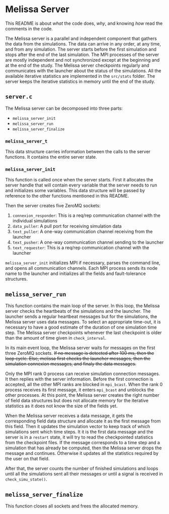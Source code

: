 # Melissa Server

This README is about _what_ the code does, _why_, and knowing _how_ read the comments in the code.

The Melissa server is a parallel and independent component that gathers the data from the simulations. The data can arrive in any order, at any time, and from any simulation. The server starts before the first simulation and stops after the end of the last simulation. The MPI processes of the server are mostly independent and not synchronized except at the beginning and at the end of the study. The Melissa server checkpoints regularly and communicates with the launcher about the status of the simulations. All the available iterative statistics are implemented in the `src/stats` folder. The server keeps the iterative statistics in memory until the end of the study.

## `server.c`

The Melissa server can be decomposed into three parts:
* `melissa_server_init`
* `melissa_server_run`
* `melissa_server_finalize`

### `melissa_server_t`

This data structure carries information between the calls to the server functions. It contains the entire server state.


### `melissa_server_init`

This function is called once when the server starts. First it allocates the server handle that will contain every variable that the server needs to run and initializes some variables. This data structure will be passed by reference to the other functions mentioned in this README.

Then the server creates five ZeroMQ sockets:
1. `connexion_responder`: This is a req/rep communication channel with the individual simulations
2. `data_puller`: A pull port for receiving simulation data
3. `text_puller`: A one-way communication channel receiving from the launcher
4. `text_pusher`: A one-way communication channel sending to the launcher
5. `text_requester`: This is a req/rep communication channel with the launcher

`melissa_server_init` initializes MPI if necessary, parses the command line, and opens all communication channels. Each MPI process sends its node name to the launcher and initializes all the fields and fault-tolerance structures.


## `melissa_server_run`

This function contains the main loop of the server. In this loop, the Melissa server checks the heartbeats of the simulations and the launcher. The launcher sends a regular heartbeat messages but for the simulations, the Melissa server uses data messages. To select an appropriate time-out, it is necessary to have a good estimate of the duration of one simulation time step. The Melissa server checkpoints whenever the last checkpoint is older than the amount of time given in `check_interval`.

In its main event loop, the Melissa server waits for messages on the first three ZeroMQ sockets. ~~If no message is detected after 100 ms, then the loop cycle. Else, melissa first checks the launcher messages, then the simulation connexion messages, and finaly the data messages.~~

Only the MPI rank 0 process can receive simulation connection messages. It then replies with the server information. Before the first connection is accepted, all the other MPI ranks are blocked in `mpi_bcast`. When the rank 0 process receives its first message, it enters `mpi_bcast` and unblocks the other processes. At this point, the Melissa server creates the right number of field data structures but does not allocate memory for the iterative statistics as it does not know the size of the fields yet.

When the Melissa server receives a data message, it gets the corresponding field data structure and allocate it as the first message from this field. Then it updates the simulation vector to keep track of which simulations sent which time steps. It it is the first data message and the server is in a `restart` state, it will try to read the checkpointed statistics from the checkpoint files. If the message corresponds to a time step and a simulation that has already be computed, then the Melissa server drops the message and continues. Otherwise it updates all the statistics required by the user on that field.

After that, the server counts the number of finished simulations and loops until all the simulations sent all their messages or until a signal is received in `check_simu_state()`.


## `melissa_server_finalize`

This function closes all sockets and frees the allocated memory.
